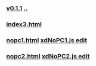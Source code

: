 
### [v0.1.1](https://github.com/littleflute/cchess/edit/master/play/readme.md) [..](..)
### [index3.html](index3.html)
### [nopc1.html](nopc1.html) [xdNoPC1.js edit](https://github.com/littleflute/cchess/edit/master/play/xdNoPC1.js)
### [nopc2.html](nopc2.html) [xdNoPC2.js edit](https://github.com/littleflute/cchess/edit/master/play/xdNoPC2.js)
